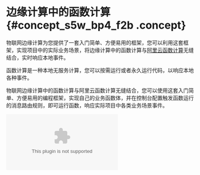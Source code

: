 # 边缘计算中的函数计算 {#concept_s5w_bp4_f2b .concept}

物联网边缘计算为您提供了一套入门简单、方便易用的框架，您可以利用这套框架，实现项目中的实际业务场景，将边缘计算中的函数计算与[阿里云函数计算](https://www.aliyun.com/product/fc)无缝结合，实时响应本地事件。

函数计算是一种本地无服务计算，您可以按需运行或者永久运行代码，以响应本地各种事件。

物联网边缘计算中的函数计算与阿里云函数计算无缝结合，您可以使用这套入门简单、方便易用的编程框架，实现自己的业务函数体，并在控制台配置触发函数运行的消息路由规则，即可运行函数，响应实际项目中各类业务场景事件。

![](images/6602_zh-CN.zip)

